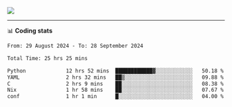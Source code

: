 <picture>
  <source
  srcset="https://github-readme-stats.vercel.app/api?username=sant0s12&show_icons=true&theme=dark"
  media="(prefers-color-scheme: dark)"
  />
  <source
  srcset="https://github-readme-stats.vercel.app/api?username=sant0s12&show_icons=true"
  media="(prefers-color-scheme: light)"
  />
  <img src="https://github-readme-stats.vercel.app/api?username=sant0s12&show_icons=true" />
</picture>

---

📊 **Coding stats**

<!--START_SECTION:waka-->

```txt
From: 29 August 2024 - To: 28 September 2024

Total Time: 25 hrs 25 mins

Python             12 hrs 52 mins  ████████████▓░░░░░░░░░░░░   50.18 %
YAML               2 hrs 32 mins   ██▒░░░░░░░░░░░░░░░░░░░░░░   09.88 %
C                  2 hrs 9 mins    ██░░░░░░░░░░░░░░░░░░░░░░░   08.38 %
Nix                1 hr 58 mins    ██░░░░░░░░░░░░░░░░░░░░░░░   07.67 %
conf               1 hr 1 min      █░░░░░░░░░░░░░░░░░░░░░░░░   04.00 %
```

<!--END_SECTION:waka-->
